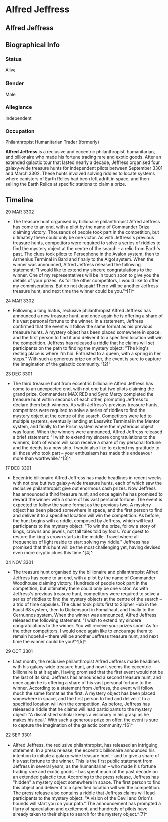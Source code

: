 # Alfred Jeffress
## Alfred Jeffress

		

## Biographical Info

### Status

Alive

### Gender

Male

### Allegiance

Independent

### Occupation

Philanthropist
Humanitarian
Trader (formerly)

**Alfred Jeffress** is a reclusive and eccentric philanthropist, humanitarian, and billionaire who made his fortune trading rare and exotic goods. After an extended galactic tour that lasted nearly a decade, Jeffress organised four galaxy-wide treasure hunts for independent pilots between September 3301 and March 3302. These hunts involved solving riddles to locate systems where canisters of Earth Relics had been left adrift in space, and then selling the Earth Relics at specific stations to claim a prize.

## Timeline

29 MAR 3302

- The treasure hunt organised by billionaire philanthropist Alfred Jeffress has come to an end, with a pilot by the name of Commander Oriza claiming victory. Thousands of people took part in the competition, but ultimately there could only be one victor. As with Jeffress's previous treasure hunts, competitors were required to solve a series of riddles to find the mystery object at the centre of the search – a relic from Earth's past. The clues took pilots to Persephone in the Avalon system, then to Arrhenius Terminal in Bard and finally to the Algol system. When the winner was announced, Alfred Jeffress released the following statement: "I would like to extend my sincere congratulations to the winner. One of my representatives will be in touch soon to give you the details of your prizes. As for the other competitors, I would like to offer my commiserations. But do not despair! There will be another Jeffress treasure hunt, and next time the winner could be you."^[1]^

24 MAR 3302

- Following a long hiatus, reclusive philanthropist Alfred Jeffress has announced a new treasure hunt, and once again he is offering a share of his vast personal fortune to the winner. In a statement, Jeffress confirmed that the event will follow the same format as his previous treasure hunts. A mystery object has been placed somewhere in space, and the first person to find it and deliver it to a specified location will win the competition. Jeffress has released a riddle that he claims will set participants on the path to finding the mystery object: "The king's resting place is where I'm hid. Entrusted to a queen, with a spring in her steps." With such a generous prize on offer, the event is sure to capture the imagination of the galactic community.^[2]^

23 DEC 3301

- The third treasure hunt from eccentric billionaire Alfred Jeffress has come to an unexpected end, with not one but two pilots claiming the grand prize. Commanders MAX RED and Sync Mercy completed the treasure hunt within seconds of each other, prompting Jeffress to declare them both winners. As with Jeffress's previous treasure hunts, competitors were required to solve a series of riddles to find the mystery object at the centre of the search. Competitors were led to multiple systems, eventually landing at Lasswitz Terminal in the Mentor system, and finally to the Prism system where the mysterious object was found. When the winners were announced, Alfred Jeffress released a brief statement: "I wish to extend my sincere congratulations to the winners, both of whom will soon receive a share of my personal fortune and the deeds to a new ship. I would also like to extend my gratitude to all those who took part – your enthusiasm has made this endeavour more than worthwhile."^[3]^

17 DEC 3301

- Eccentric billionaire Alfred Jeffress has made headlines in recent weeks with not one but two galaxy-wide treasure hunts, each of which saw the reclusive philanthropist give out enormous cash prizes. Now Jeffress has announced a third treasure hunt, and once again he has promised to reward the winner with a share of his vast personal fortune. The event is expected to follow the same format as the previous two. A mystery object has been placed somewhere in space, and the first person to find and deliver it to a specified location will win the competition. As before, the hunt begins with a riddle, composed by Jeffress, which will lead participants to the mystery object: "To win the prize, follow a story of kings, crowns and jewels, not tall tales told by fools. Your quest to restore the king's crown starts in the middle. Travel where all frequencies of light reside to start solving my riddle." Jeffress has promised that this hunt will be the most challenging yet, having devised even more cryptic clues this time.^[4]^

04 NOV 3301

- The treasure hunt organised by the billionaire and philanthropist Alfred Jeffress has come to an end, with a pilot by the name of Commander Woodhouse claiming victory. Hundreds of people took part in the competition, but ultimately there could only be one victor. As with Jeffress's previous treasure hunt, competitors were required to solve a series of riddles to find the mystery objects at the centre of the search – a trio of time capsules. The clues took pilots first to Slipher Hub in the Faust 68 system, then to Dickensport in Fomalhaut, and finally to the Cernunnos system. When the winner was announced, Alfred Jeffress released the following statement: "I wish to extend my sincere congratulations to the winner. You will receive your prizes soon! As for the other competitors, I would once again like to encourage them to remain hopeful – there will be another Jeffress treasure hunt, and next time the winner could be you!"^[5]^

29 OCT 3301

- Last month, the reclusive philanthropist Alfred Jeffress made headlines with his galaxy-wide treasure hunt, and now it seems the eccentric billionaire is at it again. Having promised that the first event would not be the last of its kind, Jeffress has announced a second treasure hunt, and once again he is offering a share of his vast personal fortune to the winner. According to a statement from Jeffress, the event will follow much the same format as the first. A mystery object has been placed somewhere in space, and the first person to find and deliver it to a specified location will win the competition. As before, Jeffress has released a riddle that he claims will lead participants to the mystery object: "A dissatisfied scholar keeps a visionary in his grasp as he makes his deal." With such a generous prize on offer, the event is sure to capture the imagination of the galactic community.^[6]^

22 SEP 3301

- Alfred Jeffress, the reclusive philanthropist, has released an intriguing statement. In a press release, the eccentric billionaire announced his intention to initiate a galaxy-wide treasure hunt – and to give a share of his vast fortune to the winner. This is the first public statement from Jeffress in several years, as the humanitarian – who made his fortune trading rare and exotic goods – has spent much of the past decade on an extended galactic tour. According to the press release, Jeffress has "hidden" a mystery object somewhere in space. The first person to find this object and deliver it to a specified location will win the competition. The press release also contains a riddle that Jeffress claims will lead participants to the mystery object: "A vision of the Devil and Orion's hounds will start you on your path." The announcement has prompted a flurry of speculation and excitement, and hundreds of pilots have already taken to their ships to search for the mystery object.^[7]^
